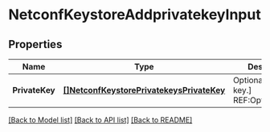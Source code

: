 # NetconfKeystoreAddprivatekeyInput

## Properties
Name | Type | Description | Notes
------------ | ------------- | ------------- | -------------
**PrivateKey** | [**[]NetconfKeystorePrivatekeysPrivateKey**](netconf.keystore.privatekeys.PrivateKey.md) | Optional[A private key.] REF:Optional.empty | [optional] [default to null]

[[Back to Model list]](../README.md#documentation-for-models) [[Back to API list]](../README.md#documentation-for-api-endpoints) [[Back to README]](../README.md)


